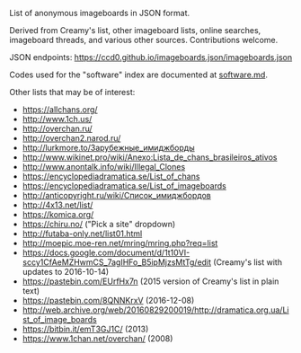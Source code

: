List of anonymous imageboards in JSON format.

Derived from Creamy's list, other imageboard lists, online searches, imageboard threads, and various other sources. Contributions welcome.

JSON endpoints:
https://ccd0.github.io/imageboards.json/imageboards.json

Codes used for the "software" index are documented at [software.md](software.md).

Other lists that may be of interest:
* https://allchans.org/
* http://www.1ch.us/
* http://overchan.ru/
* http://overchan2.narod.ru/
* http://lurkmore.to/Зарубежные_имиджборды
* http://www.wikinet.pro/wiki/Anexo:Lista_de_chans_brasileiros_ativos
* http://www.anontalk.info/wiki/Illegal_Clones
* https://encyclopediadramatica.se/List_of_chans
* https://encyclopediadramatica.se/List_of_imageboards
* http://anticopyright.ru/wiki/Список_имиджбордов
* http://4x13.net/list/
* https://komica.org/
* https://chiru.no/ ("Pick a site" dropdown)
* http://futaba-only.net/list01.html
* http://moepic.moe-ren.net/mring/mring.php?req=list
* https://docs.google.com/document/d/1t10VI-sccy1CfAeMZHwmCS_7agIHFo_B5ipMjzsMtTg/edit (Creamy's list with updates to 2016-10-14)
* https://pastebin.com/EUrfHx7n (2015 version of Creamy's list in plain text)
* https://pastebin.com/8QNNKrxV (2016-12-08)
* http://web.archive.org/web/20160829200019/http://dramatica.org.ua/List_of_image_boards
* https://bitbin.it/emT3GJ1C/ (2013)
* https://www.1chan.net/overchan/ (2008)
